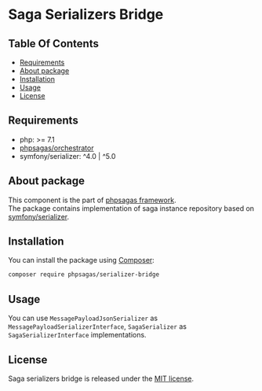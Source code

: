 # Saga Serializers Bridge

## Table Of Contents
- [Requirements](#requirements)
- [About package](#about-package)
- [Installation](#installation)
- [Usage](#usage)
- [License](#license)

## Requirements  
- php: >= 7.1
- [phpsagas/orchestrator](https://github.com/phpsagas/orchestrator)
- symfony/serializer: ^4.0 | ^5.0

## About package
This component is the part of [phpsagas framework](https://github.com/phpsagas).  
The package contains implementation of saga instance repository based on [symfony/serializer](https://packagist.org/packages/symfony/serializer).

## Installation
You can install the package using [Composer](https://getcomposer.org/):
```bash
composer require phpsagas/serializer-bridge
```

## Usage
You can use `MessagePayloadJsonSerializer` as `MessagePayloadSerializerInterface`, `SagaSerializer` as `SagaSerializerInterface` implementations.

## License
Saga serializers bridge is released under the [MIT license](LICENSE). 
